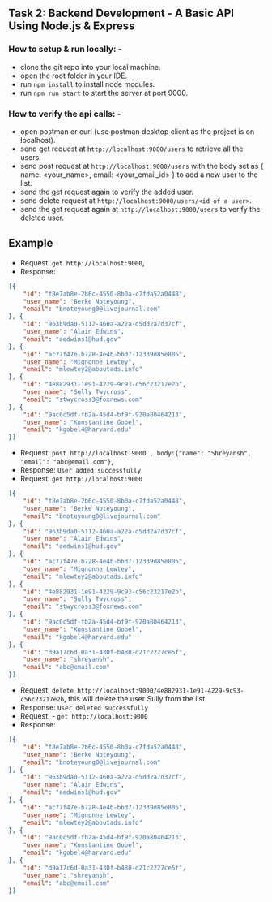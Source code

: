 ## Task 2: Backend Development - A Basic API Using Node.js & Express

### How to setup & run locally: - 
- clone the git repo into your local machine.
- open the root folder in your IDE.
- run `npm install` to install node modules.
- run `npm run start` to start the server at port 9000.

### How to verify the api calls: -
- open postman or curl (use postman desktop client as the project is on localhost).
- send get request at `http://localhost:9000/users` to retrieve all the users.
- send post request at `http://localhost:9000/users` with the body set as { name: <your_name>, email: <your_email_id> } to add a new user to the list.
- send the get request again to verify the added user.
- send delete request at `http://localhost:9000/users/<id of a user>`.
- send the get request again at `http://localhost:9000/users` to verify the deleted user.

## Example 
- Request: `get http://localhost:9000`,
- Response:
```JSON
[{
    "id": "f8e7ab8e-2b6c-4550-8b0a-c7fda52a0448",
    "user_name": "Berke Noteyoung",
    "email": "bnoteyoung0@livejournal.com"
}, {
    "id": "963b9da0-5112-460a-a22a-d5dd2a7d37cf",
    "user_name": "Alain Edwins",
    "email": "aedwins1@hud.gov"
}, {
    "id": "ac77f47e-b728-4e4b-bbd7-12339d85e805",
    "user_name": "Mignonne Lewtey",
    "email": "mlewtey2@aboutads.info"
}, {
    "id": "4e882931-1e91-4229-9c93-c56c23217e2b",
    "user_name": "Sully Twycross",
    "email": "stwycross3@foxnews.com"
}, {
    "id": "9ac0c5df-fb2a-45d4-bf9f-920a80464213",
    "user_name": "Konstantine Gobel",
    "email": "kgobel4@harvard.edu"
}]
```
- Request: `post http://localhost:9000 , body:{"name": "Shreyansh", "email": "abc@email.com"}`,
- Response: `User added successfully`
- Request: `get http://localhost:9000`
```JSON
[{
    "id": "f8e7ab8e-2b6c-4550-8b0a-c7fda52a0448",
    "user_name": "Berke Noteyoung",
    "email": "bnoteyoung0@livejournal.com"
}, {
    "id": "963b9da0-5112-460a-a22a-d5dd2a7d37cf",
    "user_name": "Alain Edwins",
    "email": "aedwins1@hud.gov"
}, {
    "id": "ac77f47e-b728-4e4b-bbd7-12339d85e805",
    "user_name": "Mignonne Lewtey",
    "email": "mlewtey2@aboutads.info"
}, {
    "id": "4e882931-1e91-4229-9c93-c56c23217e2b",
    "user_name": "Sully Twycross",
    "email": "stwycross3@foxnews.com"
}, {
    "id": "9ac0c5df-fb2a-45d4-bf9f-920a80464213",
    "user_name": "Konstantine Gobel",
    "email": "kgobel4@harvard.edu"
}, {
    "id": "d9a17c6d-0a31-430f-b480-d21c2227ce5f",
    "user_name": "shreyansh",
    "email": "abc@email.com"
}]
```

- Request: `delete http://localhost:9000/4e882931-1e91-4229-9c93-c56c23217e2b`, this will delete the user Sully from the list.
- Response: `User deleted successfully` 
- Request: - `get http://localhost:9000`
- Response:
```JSON
[{
    "id": "f8e7ab8e-2b6c-4550-8b0a-c7fda52a0448",
    "user_name": "Berke Noteyoung",
    "email": "bnoteyoung0@livejournal.com"
}, {
    "id": "963b9da0-5112-460a-a22a-d5dd2a7d37cf",
    "user_name": "Alain Edwins",
    "email": "aedwins1@hud.gov"
}, {
    "id": "ac77f47e-b728-4e4b-bbd7-12339d85e805",
    "user_name": "Mignonne Lewtey",
    "email": "mlewtey2@aboutads.info"
}, {
    "id": "9ac0c5df-fb2a-45d4-bf9f-920a80464213",
    "user_name": "Konstantine Gobel",
    "email": "kgobel4@harvard.edu"
}, {
    "id": "d9a17c6d-0a31-430f-b480-d21c2227ce5f",
    "user_name": "shreyansh",
    "email": "abc@email.com"
}]
```

